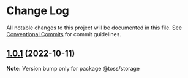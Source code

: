 # Change Log

All notable changes to this project will be documented in this file.
See [Conventional Commits](https://conventionalcommits.org) for commit guidelines.

## [1.0.1](https://github.com/toss/slash/compare/@toss/storage@1.0.0...@toss/storage@1.0.1) (2022-10-11)

**Note:** Version bump only for package @toss/storage
